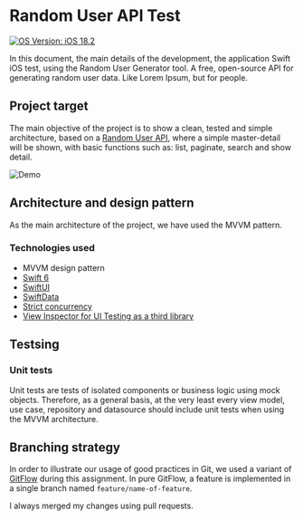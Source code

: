 # Random User API Test

[![OS Version: iOS 18.2](https://img.shields.io/badge/iOS-18.2-red.svg)](https://www.apple.com/es/ios/ios-18/)

In this document, the main details of the development, the application Swift iOS test, using the Random User Generator tool. A free, open-source API for generating random user data. Like Lorem Ipsum, but for people.

## Project target

The main objective of the project is to show a clean, tested and simple architecture, based on a [Random User API](https://randomuser.me/documentation), where a simple master-detail will be shown, with basic functions such as: list, paginate, search and show detail.

![Demo](https://github.com/davilinho/randomUserApi/blob/master/demo.gif)

## Architecture and design pattern

As the main architecture of the project, we have used the MVVM pattern.

### Technologies used
- MVVM design pattern
- [Swift 6](https://docs.swift.org/swift-book/documentation/the-swift-programming-language/)
- [SwiftUI](https://developer.apple.com/documentation/swiftui/)
- [SwiftData](https://developer.apple.com/documentation/swiftdata/)
- [Strict concurrency](https://developer.apple.com/documentation/swift/adoptingswift6)
- [View Inspector for UI Testing as a third library](https://github.com/nalexn/ViewInspector)
  
## Testsing

### Unit tests

Unit tests are tests of isolated components or business logic using mock objects. Therefore, as a general basis, at the very least every view model, use case, repository and datasource should include unit tests when using the MVVM architecture. 

## Branching strategy

In order to illustrate our usage of good practices in Git, we used a variant of [GitFlow]([https://datasift.github.io/gitflow/IntroducingGitFlow.html](https://www.atlassian.com/git/tutorials/comparing-workflows/gitflow-workflow)) during this assignment. In pure GitFlow, a feature is implemented in a single branch named `feature/name-of-feature`.

I always merged my changes using pull requests.